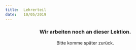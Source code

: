```yaml
---
title:  Lehrerteil
date:   10/05/2019
---
```


### <center>Wir arbeiten noch an dieser Lektion.</center>
<center>Bitte komme später zurück.</center>